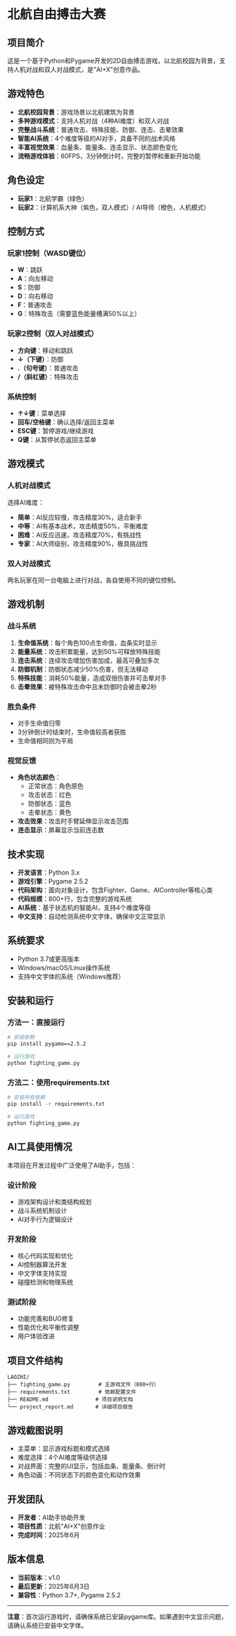 # 北航自由搏击大赛

## 项目简介
这是一个基于Python和Pygame开发的2D自由搏击游戏，以北航校园为背景，支持人机对战和双人对战模式，是"AI+X"创意作品。

## 游戏特色
- **北航校园背景**：游戏场景以北航建筑为背景
- **多种游戏模式**：支持人机对战（4种AI难度）和双人对战
- **完整战斗系统**：普通攻击、特殊技能、防御、连击、击晕效果
- **智能AI系统**：4个难度等级的AI对手，具备不同的战术风格
- **丰富视觉效果**：血量条、能量条、连击显示、状态颜色变化
- **流畅游戏体验**：60FPS，3分钟倒计时，完整的暂停和重新开始功能

## 角色设定
- **玩家1**：北航学霸（绿色）
- **玩家2**：计算机系大神（紫色，双人模式）/ AI导师（橙色，人机模式）

## 控制方式

### 玩家1控制（WASD键位）
- **W**：跳跃
- **A**：向左移动  
- **S**：防御
- **D**：向右移动
- **F**：普通攻击
- **G**：特殊攻击（需要蓝色能量槽满50%以上）

### 玩家2控制（双人对战模式）
- **方向键**：移动和跳跃
- **↓（下键）**：防御
- **.（句号键）**：普通攻击
- **/（斜杠键）**：特殊攻击

### 系统控制
- **↑↓键**：菜单选择
- **回车/空格键**：确认选择/返回主菜单
- **ESC键**：暂停游戏/继续游戏
- **Q键**：从暂停状态返回主菜单

## 游戏模式

### 人机对战模式
选择AI难度：
- **简单**：AI反应较慢，攻击精度30%，适合新手
- **中等**：AI有基本战术，攻击精度50%，平衡难度
- **困难**：AI反应迅速，攻击精度70%，有挑战性
- **专家**：AI大师级别，攻击精度90%，极具挑战性

### 双人对战模式
两名玩家在同一台电脑上进行对战，各自使用不同的键位控制。

## 游戏机制

### 战斗系统
1. **生命值系统**：每个角色100点生命值，血条实时显示
2. **能量系统**：攻击积累能量，达到50%可释放特殊技能
3. **连击系统**：连续攻击增加伤害加成，最高可叠加多次
4. **防御机制**：防御状态减少50%伤害，但无法移动
5. **特殊技能**：消耗50%能量，造成双倍伤害并可击晕对手
6. **击晕效果**：被特殊攻击命中且未防御时会被击晕2秒

### 胜负条件
- 对手生命值归零
- 3分钟倒计时结束时，生命值较高者获胜
- 生命值相同则为平局

### 视觉反馈
- **角色状态颜色**：
  - 正常状态：角色原色
  - 攻击状态：红色
  - 防御状态：蓝色  
  - 击晕状态：黄色
- **攻击效果**：攻击时手臂延伸显示攻击范围
- **连击显示**：屏幕显示当前连击数

## 技术实现
- **开发语言**：Python 3.x
- **游戏引擎**：Pygame 2.5.2
- **代码架构**：面向对象设计，包含Fighter、Game、AIController等核心类
- **代码规模**：800+行，包含完整的游戏系统
- **AI系统**：基于状态机的智能AI，支持4个难度等级
- **中文支持**：自动检测系统中文字体，确保中文正常显示

## 系统要求
- Python 3.7或更高版本
- Windows/macOS/Linux操作系统
- 支持中文字体的系统（Windows推荐）

## 安装和运行

### 方法一：直接运行
```bash
# 安装依赖
pip install pygame==2.5.2

# 运行游戏
python fighting_game.py
```

### 方法二：使用requirements.txt
```bash
# 安装所有依赖
pip install -r requirements.txt

# 运行游戏
python fighting_game.py
```

## AI工具使用情况
本项目在开发过程中广泛使用了AI助手，包括：

### 设计阶段
- 游戏架构设计和类结构规划
- 战斗系统机制设计
- AI对手行为逻辑设计

### 开发阶段
- 核心代码实现和优化
- AI控制器算法开发
- 中文字体支持实现
- 碰撞检测和物理系统

### 测试阶段
- 功能完善和BUG修复
- 性能优化和平衡性调整
- 用户体验改进

## 项目文件结构
```
LAOZHI/
├── fighting_game.py         # 主游戏文件（800+行）
├── requirements.txt         # 依赖配置文件
├── README.md               # 项目说明文档
└── project_report.md       # 详细项目报告
```

## 游戏截图说明
- 主菜单：显示游戏标题和模式选择
- 难度选择：4个AI难度等级供选择
- 对战界面：完整的UI显示，包括血条、能量条、倒计时
- 角色动画：不同状态下的颜色变化和动作效果

## 开发团队
- **开发者**：AI助手协助开发
- **项目性质**：北航"AI+X"创意作业
- **完成时间**：2025年6月

## 版本信息
- **当前版本**：v1.0
- **最后更新**：2025年6月3日
- **兼容性**：Python 3.7+, Pygame 2.5.2

---

**注意**：首次运行游戏时，请确保系统已安装pygame库。如果遇到中文显示问题，请确认系统已安装中文字体。